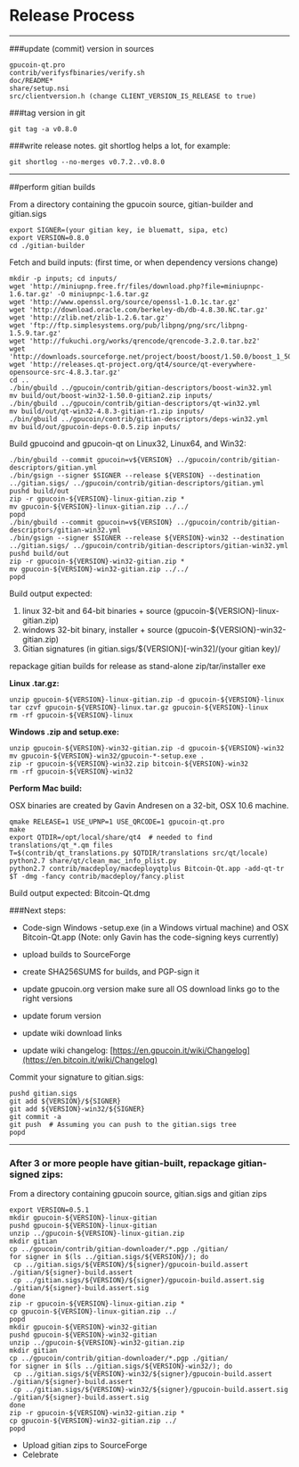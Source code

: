Release Process
====================

* * *

###update (commit) version in sources


	gpucoin-qt.pro
	contrib/verifysfbinaries/verify.sh
	doc/README*
	share/setup.nsi
	src/clientversion.h (change CLIENT_VERSION_IS_RELEASE to true)

###tag version in git

	git tag -a v0.8.0

###write release notes. git shortlog helps a lot, for example:

	git shortlog --no-merges v0.7.2..v0.8.0

* * *

##perform gitian builds

 From a directory containing the gpucoin source, gitian-builder and gitian.sigs
  
	export SIGNER=(your gitian key, ie bluematt, sipa, etc)
	export VERSION=0.8.0
	cd ./gitian-builder

 Fetch and build inputs: (first time, or when dependency versions change)

	mkdir -p inputs; cd inputs/
	wget 'http://miniupnp.free.fr/files/download.php?file=miniupnpc-1.6.tar.gz' -O miniupnpc-1.6.tar.gz
	wget 'http://www.openssl.org/source/openssl-1.0.1c.tar.gz'
	wget 'http://download.oracle.com/berkeley-db/db-4.8.30.NC.tar.gz'
	wget 'http://zlib.net/zlib-1.2.6.tar.gz'
	wget 'ftp://ftp.simplesystems.org/pub/libpng/png/src/libpng-1.5.9.tar.gz'
	wget 'http://fukuchi.org/works/qrencode/qrencode-3.2.0.tar.bz2'
	wget 'http://downloads.sourceforge.net/project/boost/boost/1.50.0/boost_1_50_0.tar.bz2'
	wget 'http://releases.qt-project.org/qt4/source/qt-everywhere-opensource-src-4.8.3.tar.gz'
	cd ..
	./bin/gbuild ../gpucoin/contrib/gitian-descriptors/boost-win32.yml
	mv build/out/boost-win32-1.50.0-gitian2.zip inputs/
	./bin/gbuild ../gpucoin/contrib/gitian-descriptors/qt-win32.yml
	mv build/out/qt-win32-4.8.3-gitian-r1.zip inputs/
	./bin/gbuild ../gpucoin/contrib/gitian-descriptors/deps-win32.yml
	mv build/out/gpucoin-deps-0.0.5.zip inputs/

 Build gpucoind and gpucoin-qt on Linux32, Linux64, and Win32:
  
	./bin/gbuild --commit gpucoin=v${VERSION} ../gpucoin/contrib/gitian-descriptors/gitian.yml
	./bin/gsign --signer $SIGNER --release ${VERSION} --destination ../gitian.sigs/ ../gpucoin/contrib/gitian-descriptors/gitian.yml
	pushd build/out
	zip -r gpucoin-${VERSION}-linux-gitian.zip *
	mv gpucoin-${VERSION}-linux-gitian.zip ../../
	popd
	./bin/gbuild --commit gpucoin=v${VERSION} ../gpucoin/contrib/gitian-descriptors/gitian-win32.yml
	./bin/gsign --signer $SIGNER --release ${VERSION}-win32 --destination ../gitian.sigs/ ../gpucoin/contrib/gitian-descriptors/gitian-win32.yml
	pushd build/out
	zip -r gpucoin-${VERSION}-win32-gitian.zip *
	mv gpucoin-${VERSION}-win32-gitian.zip ../../
	popd

  Build output expected:

  1. linux 32-bit and 64-bit binaries + source (gpucoin-${VERSION}-linux-gitian.zip)
  2. windows 32-bit binary, installer + source (gpucoin-${VERSION}-win32-gitian.zip)
  3. Gitian signatures (in gitian.sigs/${VERSION}[-win32]/(your gitian key)/

repackage gitian builds for release as stand-alone zip/tar/installer exe

**Linux .tar.gz:**

	unzip gpucoin-${VERSION}-linux-gitian.zip -d gpucoin-${VERSION}-linux
	tar czvf gpucoin-${VERSION}-linux.tar.gz gpucoin-${VERSION}-linux
	rm -rf gpucoin-${VERSION}-linux

**Windows .zip and setup.exe:**

	unzip gpucoin-${VERSION}-win32-gitian.zip -d gpucoin-${VERSION}-win32
	mv gpucoin-${VERSION}-win32/gpucoin-*-setup.exe .
	zip -r gpucoin-${VERSION}-win32.zip bitcoin-${VERSION}-win32
	rm -rf gpucoin-${VERSION}-win32

**Perform Mac build:**

  OSX binaries are created by Gavin Andresen on a 32-bit, OSX 10.6 machine.

	qmake RELEASE=1 USE_UPNP=1 USE_QRCODE=1 gpucoin-qt.pro
	make
	export QTDIR=/opt/local/share/qt4  # needed to find translations/qt_*.qm files
	T=$(contrib/qt_translations.py $QTDIR/translations src/qt/locale)
	python2.7 share/qt/clean_mac_info_plist.py
	python2.7 contrib/macdeploy/macdeployqtplus Bitcoin-Qt.app -add-qt-tr $T -dmg -fancy contrib/macdeploy/fancy.plist

 Build output expected: Bitcoin-Qt.dmg

###Next steps:

* Code-sign Windows -setup.exe (in a Windows virtual machine) and
  OSX Bitcoin-Qt.app (Note: only Gavin has the code-signing keys currently)

* upload builds to SourceForge

* create SHA256SUMS for builds, and PGP-sign it

* update gpucoin.org version
  make sure all OS download links go to the right versions

* update forum version

* update wiki download links

* update wiki changelog: [https://en.gpucoin.it/wiki/Changelog](https://en.bitcoin.it/wiki/Changelog)

Commit your signature to gitian.sigs:

	pushd gitian.sigs
	git add ${VERSION}/${SIGNER}
	git add ${VERSION}-win32/${SIGNER}
	git commit -a
	git push  # Assuming you can push to the gitian.sigs tree
	popd

-------------------------------------------------------------------------

### After 3 or more people have gitian-built, repackage gitian-signed zips:

From a directory containing gpucoin source, gitian.sigs and gitian zips

	export VERSION=0.5.1
	mkdir gpucoin-${VERSION}-linux-gitian
	pushd gpucoin-${VERSION}-linux-gitian
	unzip ../gpucoin-${VERSION}-linux-gitian.zip
	mkdir gitian
	cp ../gpucoin/contrib/gitian-downloader/*.pgp ./gitian/
	for signer in $(ls ../gitian.sigs/${VERSION}/); do
	 cp ../gitian.sigs/${VERSION}/${signer}/gpucoin-build.assert ./gitian/${signer}-build.assert
	 cp ../gitian.sigs/${VERSION}/${signer}/gpucoin-build.assert.sig ./gitian/${signer}-build.assert.sig
	done
	zip -r gpucoin-${VERSION}-linux-gitian.zip *
	cp gpucoin-${VERSION}-linux-gitian.zip ../
	popd
	mkdir gpucoin-${VERSION}-win32-gitian
	pushd gpucoin-${VERSION}-win32-gitian
	unzip ../gpucoin-${VERSION}-win32-gitian.zip
	mkdir gitian
	cp ../gpucoin/contrib/gitian-downloader/*.pgp ./gitian/
	for signer in $(ls ../gitian.sigs/${VERSION}-win32/); do
	 cp ../gitian.sigs/${VERSION}-win32/${signer}/gpucoin-build.assert ./gitian/${signer}-build.assert
	 cp ../gitian.sigs/${VERSION}-win32/${signer}/gpucoin-build.assert.sig ./gitian/${signer}-build.assert.sig
	done
	zip -r gpucoin-${VERSION}-win32-gitian.zip *
	cp gpucoin-${VERSION}-win32-gitian.zip ../
	popd

- Upload gitian zips to SourceForge
- Celebrate 
